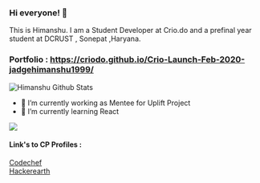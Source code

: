 ### Hi everyone! 👋
<p>This is Himanshu. I am a Student Developer at Crio.do and a prefinal year student at DCRUST , Sonepat ,Haryana.</p>

### Portfolio : https://criodo.github.io/Crio-Launch-Feb-2020-jadgehimanshu1999/

![Himanshu Github Stats](https://github-readme-stats.vercel.app/api?username=himanshu70565&count_private=true&show_icons=true&theme=radical)


- 🔭 I’m currently working as Mentee for Uplift Project
- 🌱 I’m currently learning React
<!--
- 🤔 I’m looking for help with AWS
- 👯 I’m looking to collaborate on ...
- 💬 Ask me about C
- 📫 How to reach me: ...
- 😄 Pronouns: ...
- ⚡ Fun fact: ...
-->
<a href=https://github.com/TesseractCoding/NeoAlgo>
   <img src=https://img.shields.io/badge/NeoAlgo-Contributor-brightgreen>
</a>

#### Link's to CP Profiles : 

<a href="https://www.codechef.com/users/vishu_9922">Codechef</a>
<br>
<a href="https://www.hackerearth.com/@Himanshu_9922">Hackerearth</a>

